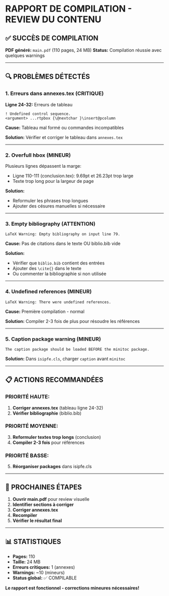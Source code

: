 # RAPPORT DE COMPILATION - REVIEW DU CONTENU

## ✅ SUCCÈS DE COMPILATION

**PDF généré:** `main.pdf` (110 pages, 24 MB)
**Status:** Compilation réussie avec quelques warnings

---

## 🔍 PROBLÈMES DÉTECTÉS

### 1. **Erreurs dans annexes.tex (CRITIQUE)**

**Ligne 24-32:** Erreurs de tableau
```
! Undefined control sequence.
<argument> ...rtpbox {\@nextchar }\insert@pcolumn
```

**Cause:** Tableau mal formé ou commandes incompatibles

**Solution:** Vérifier et corriger le tableau dans `annexes.tex`

---

### 2. **Overfull hbox (MINEUR)**

Plusieurs lignes dépassent la marge:
- Ligne 110-111 (conclusion.tex): 9.69pt et 26.23pt trop large
- Texte trop long pour la largeur de page

**Solution:** 
- Reformuler les phrases trop longues
- Ajouter des césures manuelles si nécessaire

---

### 3. **Empty bibliography (ATTENTION)**

```
LaTeX Warning: Empty bibliography on input line 79.
```

**Cause:** Pas de citations dans le texte OU biblio.bib vide

**Solution:**
- Vérifier que `biblio.bib` contient des entrées
- Ajouter des `\cite{}` dans le texte
- Ou commenter la bibliographie si non utilisée

---

### 4. **Undefined references (MINEUR)**

```
LaTeX Warning: There were undefined references.
```

**Cause:** Première compilation - normal

**Solution:** Compiler 2-3 fois de plus pour résoudre les références

---

### 5. **Caption package warning (MINEUR)**

```
The caption package should be loaded BEFORE the minitoc package.
```

**Solution:** Dans `isipfe.cls`, charger `caption` avant `minitoc`

---

## 📋 ACTIONS RECOMMANDÉES

### PRIORITÉ HAUTE:
1. **Corriger annexes.tex** (tableau ligne 24-32)
2. **Vérifier bibliographie** (biblio.bib)

### PRIORITÉ MOYENNE:
3. **Reformuler textes trop longs** (conclusion)
4. **Compiler 2-3 fois** pour références

### PRIORITÉ BASSE:
5. **Réorganiser packages** dans isipfe.cls

---

## 🎯 PROCHAINES ÉTAPES

1. **Ouvrir main.pdf** pour review visuelle
2. **Identifier sections à corriger**
3. **Corriger annexes.tex**
4. **Recompiler**
5. **Vérifier le résultat final**

---

## 📊 STATISTIQUES

- **Pages:** 110
- **Taille:** 24 MB
- **Erreurs critiques:** 1 (annexes)
- **Warnings:** ~10 (mineurs)
- **Status global:** ✅ COMPILABLE

**Le rapport est fonctionnel - corrections mineures nécessaires!**
